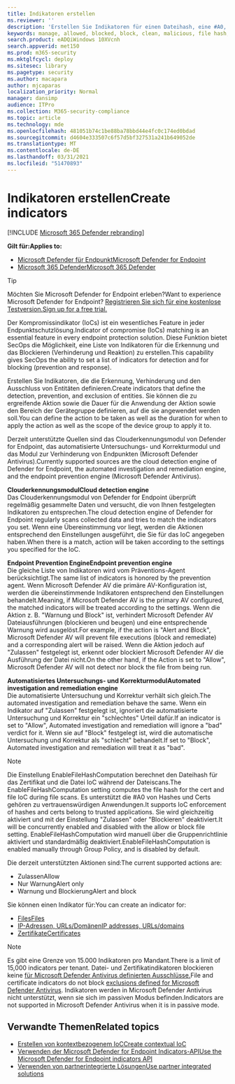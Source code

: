 ```yaml
---
title: Indikatoren erstellen
ms.reviewer: ''
description: 'Erstellen Sie Indikatoren für einen Dateihash, eine #A0, URLs oder Domänen, die die Erkennung, Verhinderung und den Ausschluss von Entitäten definieren.'
keywords: manage, allowed, blocked, block, clean, malicious, file hash, ip address, urls, domain
search.product: eADQiWindows 10XVcnh
search.appverid: met150
ms.prod: m365-security
ms.mktglfcycl: deploy
ms.sitesec: library
ms.pagetype: security
ms.author: macapara
author: mjcaparas
localization_priority: Normal
manager: dansimp
audience: ITPro
ms.collection: M365-security-compliance
ms.topic: article
ms.technology: mde
ms.openlocfilehash: 481051b74c1be88ba78bbd44e4fc0c174ed0bdad
ms.sourcegitcommit: d4604e333507c6f57d5bf327531a241b649052de
ms.translationtype: MT
ms.contentlocale: de-DE
ms.lasthandoff: 03/31/2021
ms.locfileid: "51470893"
---
```

# <a name="create-indicators"></a><span data-ttu-id="1684f-104">Indikatoren erstellen</span><span class="sxs-lookup"><span data-stu-id="1684f-104">Create indicators</span></span>

[!INCLUDE [Microsoft 365 Defender rebranding](../../includes/microsoft-defender.md)]

<span data-ttu-id="1684f-105">**Gilt für:**</span><span class="sxs-lookup"><span data-stu-id="1684f-105">**Applies to:**</span></span>
- [<span data-ttu-id="1684f-106">Microsoft Defender für Endpunkt</span><span class="sxs-lookup"><span data-stu-id="1684f-106">Microsoft Defender for Endpoint</span></span>](https://go.microsoft.com/fwlink/p/?linkid=2154037)
- [<span data-ttu-id="1684f-107">Microsoft 365 Defender</span><span class="sxs-lookup"><span data-stu-id="1684f-107">Microsoft 365 Defender</span></span>](https://go.microsoft.com/fwlink/?linkid=2118804)


> [!TIP]
> <span data-ttu-id="1684f-108">Möchten Sie Microsoft Defender for Endpoint erleben?</span><span class="sxs-lookup"><span data-stu-id="1684f-108">Want to experience Microsoft Defender for Endpoint?</span></span> [<span data-ttu-id="1684f-109">Registrieren Sie sich für eine kostenlose Testversion.</span><span class="sxs-lookup"><span data-stu-id="1684f-109">Sign up for a free trial.</span></span>](https://www.microsoft.com/WindowsForBusiness/windows-atp?ocid=docs-wdatp-automationexclusionlist-abovefoldlink)

<span data-ttu-id="1684f-110">Der Kompromissindikator (IoCs) ist ein wesentliches Feature in jeder Endpunktschutzlösung.</span><span class="sxs-lookup"><span data-stu-id="1684f-110">Indicator of compromise (IoCs) matching is an essential feature in every endpoint protection solution.</span></span> <span data-ttu-id="1684f-111">Diese Funktion bietet SecOps die Möglichkeit, eine Liste von Indikatoren für die Erkennung und das Blockieren (Verhinderung und Reaktion) zu erstellen.</span><span class="sxs-lookup"><span data-stu-id="1684f-111">This capability gives SecOps the ability to set a list of indicators for detection and for blocking (prevention and response).</span></span>

<span data-ttu-id="1684f-112">Erstellen Sie Indikatoren, die die Erkennung, Verhinderung und den Ausschluss von Entitäten definieren.</span><span class="sxs-lookup"><span data-stu-id="1684f-112">Create indicators that define the detection, prevention, and exclusion of entities.</span></span> <span data-ttu-id="1684f-113">Sie können die zu ergreifende Aktion sowie die Dauer für die Anwendung der Aktion sowie den Bereich der Gerätegruppe definieren, auf die sie angewendet werden soll.</span><span class="sxs-lookup"><span data-stu-id="1684f-113">You can define the action to be taken as well as the duration for when to apply the action as well as the scope of the device group to apply it to.</span></span>

<span data-ttu-id="1684f-114">Derzeit unterstützte Quellen sind das Clouderkennungsmodul von Defender for Endpoint, das automatisierte Untersuchungs- und Korrekturmodul und das Modul zur Verhinderung von Endpunkten (Microsoft Defender Antivirus).</span><span class="sxs-lookup"><span data-stu-id="1684f-114">Currently supported sources are the cloud detection engine of Defender for Endpoint, the automated investigation and remediation engine, and the endpoint prevention engine (Microsoft Defender Antivirus).</span></span>

<span data-ttu-id="1684f-115">**Clouderkennungsmodul**</span><span class="sxs-lookup"><span data-stu-id="1684f-115">**Cloud detection engine**</span></span><br>
<span data-ttu-id="1684f-116">Das Clouderkennungsmodul von Defender for Endpoint überprüft regelmäßig gesammelte Daten und versucht, die von Ihnen festgelegten Indikatoren zu entsprechen.</span><span class="sxs-lookup"><span data-stu-id="1684f-116">The cloud detection engine of Defender for Endpoint regularly scans collected data and tries to match the indicators you set.</span></span> <span data-ttu-id="1684f-117">Wenn eine Übereinstimmung vor liegt, werden die Aktionen entsprechend den Einstellungen ausgeführt, die Sie für das IoC angegeben haben.</span><span class="sxs-lookup"><span data-stu-id="1684f-117">When there is a match, action will be taken according to the settings you specified for the IoC.</span></span>

<span data-ttu-id="1684f-118">**Endpoint Prevention Engine**</span><span class="sxs-lookup"><span data-stu-id="1684f-118">**Endpoint prevention engine**</span></span><br>
<span data-ttu-id="1684f-119">Die gleiche Liste von Indikatoren wird vom Präventions-Agent berücksichtigt.</span><span class="sxs-lookup"><span data-stu-id="1684f-119">The same list of indicators is honored by the prevention agent.</span></span> <span data-ttu-id="1684f-120">Wenn Microsoft Defender AV die primäre AV-Konfiguration ist, werden die übereinstimmende Indikatoren entsprechend den Einstellungen behandelt.</span><span class="sxs-lookup"><span data-stu-id="1684f-120">Meaning, if Microsoft Defender AV is the primary AV configured, the matched indicators will be treated according to the settings.</span></span> <span data-ttu-id="1684f-121">Wenn die Aktion z. B. "Warnung und Block" ist, verhindert Microsoft Defender AV Dateiausführungen (blockieren und beugen) und eine entsprechende Warnung wird ausgelöst.</span><span class="sxs-lookup"><span data-stu-id="1684f-121">For example, if the action is "Alert and Block", Microsoft Defender AV will prevent file executions (block and remediate) and a corresponding alert will be raised.</span></span> <span data-ttu-id="1684f-122">Wenn die Aktion jedoch auf "Zulassen" festgelegt ist, erkennt oder blockiert Microsoft Defender AV die Ausführung der Datei nicht.</span><span class="sxs-lookup"><span data-stu-id="1684f-122">On the other hand, if the Action is set to "Allow", Microsoft Defender AV will not detect nor block the file from being run.</span></span>

<span data-ttu-id="1684f-123">**Automatisiertes Untersuchungs- und Korrekturmodul**</span><span class="sxs-lookup"><span data-stu-id="1684f-123">**Automated investigation and remediation engine**</span></span><BR>
<span data-ttu-id="1684f-124">Die automatisierte Untersuchung und Korrektur verhält sich gleich.</span><span class="sxs-lookup"><span data-stu-id="1684f-124">The automated investigation and remediation behave the same.</span></span> <span data-ttu-id="1684f-125">Wenn ein Indikator auf "Zulassen" festgelegt ist, ignoriert die automatisierte Untersuchung und Korrektur ein "schlechtes" Urteil dafür.</span><span class="sxs-lookup"><span data-stu-id="1684f-125">If an indicator is set to "Allow", Automated investigation and remediation will ignore a "bad" verdict for it.</span></span> <span data-ttu-id="1684f-126">Wenn sie auf "Block" festgelegt ist, wird die automatische Untersuchung und Korrektur als "schlecht" behandelt.</span><span class="sxs-lookup"><span data-stu-id="1684f-126">If set to "Block", Automated investigation and remediation will treat it as "bad".</span></span>

> [!NOTE]
> <span data-ttu-id="1684f-127">Die Einstellung EnableFileHashComputation berechnet den Dateihash für das Zertifikat und die Datei IoC während der Dateiscans.</span><span class="sxs-lookup"><span data-stu-id="1684f-127">The EnableFileHashComputation setting computes the file hash for the cert and file IoC during file scans.</span></span> <span data-ttu-id="1684f-128">Es unterstützt die #A0 von Hashes und Certs gehören zu vertrauenswürdigen Anwendungen.</span><span class="sxs-lookup"><span data-stu-id="1684f-128">It supports IoC enforcement of hashes and certs belong to trusted applications.</span></span> <span data-ttu-id="1684f-129">Sie wird gleichzeitig aktiviert und mit der Einstellung "Zulassen" oder "Blockieren" deaktiviert.</span><span class="sxs-lookup"><span data-stu-id="1684f-129">It will be concurrently enabled and disabled with the allow or block file setting.</span></span> <span data-ttu-id="1684f-130">EnableFileHashComputation wird manuell über die Gruppenrichtlinie aktiviert und standardmäßig deaktiviert.</span><span class="sxs-lookup"><span data-stu-id="1684f-130">EnableFileHashComputation is enabled manually through Group Policy, and is disabled by default.</span></span>


<span data-ttu-id="1684f-131">Die derzeit unterstützten Aktionen sind:</span><span class="sxs-lookup"><span data-stu-id="1684f-131">The current supported actions are:</span></span>
- <span data-ttu-id="1684f-132">Zulassen</span><span class="sxs-lookup"><span data-stu-id="1684f-132">Allow</span></span>
- <span data-ttu-id="1684f-133">Nur Warnung</span><span class="sxs-lookup"><span data-stu-id="1684f-133">Alert only</span></span>
- <span data-ttu-id="1684f-134">Warnung und Blockierung</span><span class="sxs-lookup"><span data-stu-id="1684f-134">Alert and block</span></span>


<span data-ttu-id="1684f-135">Sie können einen Indikator für:</span><span class="sxs-lookup"><span data-stu-id="1684f-135">You can create an indicator for:</span></span>
- [<span data-ttu-id="1684f-136">Files</span><span class="sxs-lookup"><span data-stu-id="1684f-136">Files</span></span>](indicator-file.md)
- [<span data-ttu-id="1684f-137">IP-Adressen, URLs/Domänen</span><span class="sxs-lookup"><span data-stu-id="1684f-137">IP addresses, URLs/domains</span></span>](indicator-ip-domain.md)
- [<span data-ttu-id="1684f-138">Zertifikate</span><span class="sxs-lookup"><span data-stu-id="1684f-138">Certificates</span></span>](indicator-certificates.md)


> [!NOTE]
> <span data-ttu-id="1684f-139">Es gibt eine Grenze von 15.000 Indikatoren pro Mandant.</span><span class="sxs-lookup"><span data-stu-id="1684f-139">There is a limit of 15,000 indicators per tenant.</span></span> <span data-ttu-id="1684f-140">Datei- und Zertifikatindikatoren blockieren keine [für Microsoft Defender Antivirus definierten Ausschlüsse.](https://docs.microsoft.com/windows/security/threat-protection/microsoft-defender-antivirus/configure-exclusions-microsoft-defender-antivirus)</span><span class="sxs-lookup"><span data-stu-id="1684f-140">File and certificate indicators do not block [exclusions defined for Microsoft Defender Antivirus](https://docs.microsoft.com/windows/security/threat-protection/microsoft-defender-antivirus/configure-exclusions-microsoft-defender-antivirus).</span></span> <span data-ttu-id="1684f-141">Indikatoren werden in Microsoft Defender Antivirus nicht unterstützt, wenn sie sich im passiven Modus befinden.</span><span class="sxs-lookup"><span data-stu-id="1684f-141">Indicators are not supported in Microsoft Defender Antivirus when it is in passive mode.</span></span> 


## <a name="related-topics"></a><span data-ttu-id="1684f-142">Verwandte Themen</span><span class="sxs-lookup"><span data-stu-id="1684f-142">Related topics</span></span>

- [<span data-ttu-id="1684f-143">Erstellen von kontextbezogenem IoC</span><span class="sxs-lookup"><span data-stu-id="1684f-143">Create contextual IoC</span></span>](respond-file-alerts.md#add-indicator-to-block-or-allow-a-file)
- [<span data-ttu-id="1684f-144">Verwenden der Microsoft Defender for Endpoint Indicators-API</span><span class="sxs-lookup"><span data-stu-id="1684f-144">Use the Microsoft Defender for Endpoint indicators API</span></span>](ti-indicator.md)
- [<span data-ttu-id="1684f-145">Verwenden von partnerintegrierte Lösungen</span><span class="sxs-lookup"><span data-stu-id="1684f-145">Use partner integrated solutions</span></span>](partner-applications.md)
